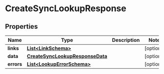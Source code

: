 

# CreateSyncLookupResponse


## Properties

| Name | Type | Description | Notes |
|------------ | ------------- | ------------- | -------------|
|**links** | [**List&lt;LinkSchema&gt;**](LinkSchema.md) |  |  [optional] |
|**data** | [**CreateSyncLookupResponseData**](CreateSyncLookupResponseData.md) |  |  [optional] |
|**errors** | [**List&lt;LookupErrorSchema&gt;**](LookupErrorSchema.md) |  |  [optional] |



